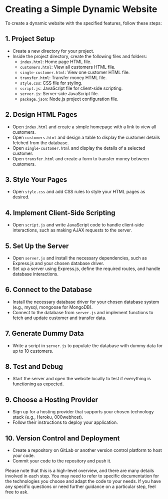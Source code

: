 # Creating a Simple Dynamic Website

To create a dynamic website with the specified features, follow these steps:

## 1. Project Setup
- Create a new directory for your project.
- Inside the project directory, create the following files and folders:
  - `index.html`: Home page HTML file.
  - `customers.html`: View all customers HTML file.
  - `single-customer.html`: View one customer HTML file.
  - `transfer.html`: Transfer money HTML file.
  - `style.css`: CSS file for styling.
  - `script.js`: JavaScript file for client-side scripting.
  - `server.js`: Server-side JavaScript file.
  - `package.json`: Node.js project configuration file.

## 2. Design HTML Pages
- Open `index.html` and create a simple homepage with a link to view all customers.
- Open `customers.html` and design a table to display the customer details fetched from the database.
- Open `single-customer.html` and display the details of a selected customer.
- Open `transfer.html` and create a form to transfer money between customers.

## 3. Style Your Pages
- Open `style.css` and add CSS rules to style your HTML pages as desired.

## 4. Implement Client-Side Scripting
- Open `script.js` and write JavaScript code to handle client-side interactions, such as making AJAX requests to the server.

## 5. Set Up the Server
- Open `server.js` and install the necessary dependencies, such as Express.js and your chosen database driver.
- Set up a server using Express.js, define the required routes, and handle database interactions.

## 6. Connect to the Database
- Install the necessary database driver for your chosen database system (e.g., mysql, mongoose for MongoDB).
- Connect to the database from `server.js` and implement functions to fetch and update customer and transfer data.

## 7. Generate Dummy Data
- Write a script in `server.js` to populate the database with dummy data for up to 10 customers.

## 8. Test and Debug
- Start the server and open the website locally to test if everything is functioning as expected.

## 9. Choose a Hosting Provider
- Sign up for a hosting provider that supports your chosen technology stack (e.g., Heroku, 000webhost).
- Follow their instructions to deploy your application.

## 10. Version Control and Deployment
- Create a repository on GitLab or another version control platform to host your code.
- Commit your code to the repository and push it.

Please note that this is a high-level overview, and there are many details involved in each step. You may need to refer to specific documentation for the technologies you choose and adapt the code to your needs. If you have any specific questions or need further guidance on a particular step, feel free to ask.

